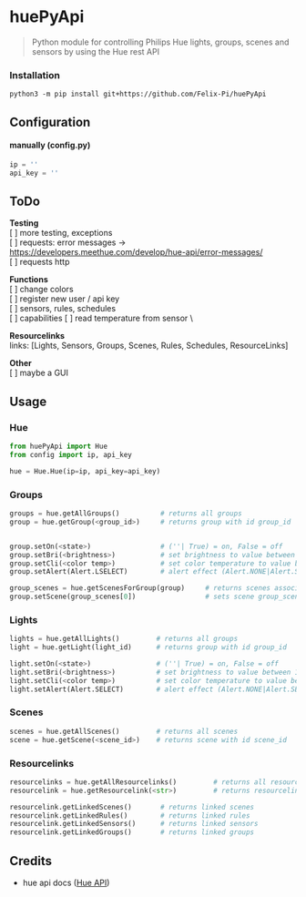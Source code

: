# huePyApi
> Python module for controlling Philips Hue lights, groups, scenes and sensors by using the Hue rest API

### Installation
 `python3 -m pip install git+https://github.com/Felix-Pi/huePyApi`

## Configuration

#### manually (config.py)
```python
ip = ''
api_key = ''
```

## ToDo
**Testing** \
[ ] more testing, exceptions \
[ ] requests: error messages -> https://developers.meethue.com/develop/hue-api/error-messages/ \
[ ] requests http 

**Functions** \
[ ] change colors \
[ ] register new user / api key \
[ ] sensors, rules, schedules \
[ ] capabilities
[ ] read temperature from sensor \

**Resourcelinks** \
links: [Lights, Sensors, Groups, Scenes, Rules, Schedules, ResourceLinks]

**Other** \
[ ] maybe a GUI



## Usage
### Hue
```python
from huePyApi import Hue
from config import ip, api_key

hue = Hue.Hue(ip=ip, api_key=api_key)
```

### Groups
```python
groups = hue.getAllGroups()          # returns all groups
group = hue.getGroup(<group_id>)     # returns group with id group_id


group.setOn(<state>)                 # (''| True) = on, False = off
group.setBri(<brightness>)           # set brightness to value between 1 and 254
group.setCli(<color temp>)           # set color temperature to value between 153 and 500
group.setAlert(Alert.LSELECT)        # alert effect (Alert.NONE|Alert.SELECT|Alert.LSELECT)

group_scenes = hue.getScenesForGroup(group)     # returns scenes associated with group
group.setScene(group_scenes[0])                 # sets scene group_scenes[0] in group
```

### Lights
```python
lights = hue.getAllLights()         # returns all groups
light = hue.getLight(light_id)      # returns group with id group_id

light.setOn(<state>)                # (''| True) = on, False = off
light.setBri(<brightness>)          # set brightness to value between 1 and 254
light.setCli(<color temp>)          # set color temperature to value between 153 and 500
light.setAlert(Alert.SELECT)        # alert effect (Alert.NONE|Alert.SELECT|Alert.LSELECT)
```

### Scenes
```python
scenes = hue.getAllScenes()         # returns all scenes
scene = hue.getScene(<scene_id>)    # returns scene with id scene_id
```

### Resourcelinks
```python
resourcelinks = hue.getAllResourcelinks()         # returns all resourcelinks
resourcelink = hue.getResourcelink(<str>)         # returns resourcelink with id rl_id

resourcelink.getLinkedScenes()       # returns linked scenes
resourcelink.getLinkedRules()        # returns linked rules
resourcelink.getLinkedSensors()      # returns linked sensors
resourcelink.getLinkedGroups()       # returns linked groups
```

## Credits
* hue api docs ([Hue API](https://developers.meethue.com/develop/hue-api/lights-api/))
